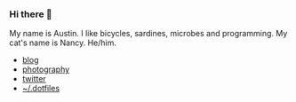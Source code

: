 ### Hi there 👋

My name is Austin. I like bicycles, sardines, microbes and programming. My
cat's name is Nancy. He/him.

* [blog](https://agdr.org/blog)
* [photography](https://foto.austinfanclub.com)
* [twitter](https://twitter.com/heyaudy)
* [~/.dotfiles](https://github.com/audy/dotflies)
